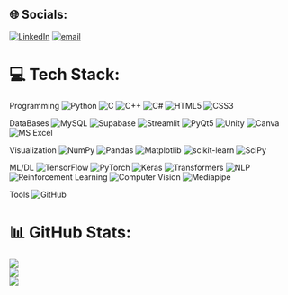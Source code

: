 ## 🌐 Socials:
[![LinkedIn](https://img.shields.io/badge/LinkedIn-%230077B5.svg?logo=linkedin&logoColor=white)](https://linkedin.com/in/bushra-sherwani) [![email](https://img.shields.io/badge/Email-D14836?logo=gmail&logoColor=white)](mailto:bushrasherwani@ieee.org) 

# 💻 Tech Stack:
Programming
![Python](https://img.shields.io/badge/python-3670A0?style=for-the-badge&logo=python&logoColor=ffdd54) ![C](https://img.shields.io/badge/c-%2300599C.svg?style=for-the-badge&logo=c&logoColor=white) ![C++](https://img.shields.io/badge/c++-%2300599C.svg?style=for-the-badge&logo=c%2B%2B&logoColor=white) ![C#](https://img.shields.io/badge/c%23-%23239120.svg?style=for-the-badge&logo=c-sharp&logoColor=white) ![HTML5](https://img.shields.io/badge/html5-%23E34F26.svg?style=for-the-badge&logo=html5&logoColor=white) ![CSS3](https://img.shields.io/badge/css3-%231572B6.svg?style=for-the-badge&logo=css3&logoColor=white)

DataBases
![MySQL](https://img.shields.io/badge/mysql-4479A1.svg?style=for-the-badge&logo=mysql&logoColor=white) ![Supabase](https://img.shields.io/badge/Supabase-3ECF8E?style=for-the-badge&logo=supabase&logoColor=white) ![Streamlit](https://img.shields.io/badge/Streamlit-%23FE4B4B.svg?style=for-the-badge&logo=streamlit&logoColor=white) ![PyQt5](https://img.shields.io/badge/PyQt5-%2331A8FF.svg?style=for-the-badge&logo=qt&logoColor=white) ![Unity](https://img.shields.io/badge/unity-%23000000.svg?style=for-the-badge&logo=unity&logoColor=white) ![Canva](https://img.shields.io/badge/Canva-%2300C4CC.svg?style=for-the-badge&logo=Canva&logoColor=white) ![MS Excel](https://img.shields.io/badge/Microsoft_Excel-217346?style=for-the-badge&logo=microsoft-excel&logoColor=white)

Visualization
![NumPy](https://img.shields.io/badge/numpy-%23013243.svg?style=for-the-badge&logo=numpy&logoColor=white) ![Pandas](https://img.shields.io/badge/pandas-%23150458.svg?style=for-the-badge&logo=pandas&logoColor=white) ![Matplotlib](https://img.shields.io/badge/Matplotlib-%23ffffff.svg?style=for-the-badge&logo=Matplotlib&logoColor=black) ![scikit-learn](https://img.shields.io/badge/scikit--learn-%23F7931E.svg?style=for-the-badge&logo=scikit-learn&logoColor=white) ![SciPy](https://img.shields.io/badge/SciPy-%230C55A5.svg?style=for-the-badge&logo=scipy&logoColor=white)

ML/DL
![TensorFlow](https://img.shields.io/badge/TensorFlow-%23FF6F00.svg?style=for-the-badge&logo=TensorFlow&logoColor=white) ![PyTorch](https://img.shields.io/badge/PyTorch-%23EE4C2C.svg?style=for-the-badge&logo=PyTorch&logoColor=white) ![Keras](https://img.shields.io/badge/Keras-%23D00000.svg?style=for-the-badge&logo=Keras&logoColor=white) ![Transformers](https://img.shields.io/badge/Transformers-%23FFDD00.svg?style=for-the-badge&logo=huggingface&logoColor=black) ![NLP](https://img.shields.io/badge/NLP-%23007ACC.svg?style=for-the-badge&logo=azure-devops&logoColor=white) ![Reinforcement Learning](https://img.shields.io/badge/Reinforcement%20Learning-%23323330.svg?style=for-the-badge&logo=openai&logoColor=white) ![Computer Vision](https://img.shields.io/badge/Computer%20Vision-%23000000.svg?style=for-the-badge&logo=opencv&logoColor=white) ![Mediapipe](https://img.shields.io/badge/Mediapipe-%2343B02A.svg?style=for-the-badge&logo=google&logoColor=white)

Tools
![GitHub](https://img.shields.io/badge/github-%23121011.svg?style=for-the-badge&logo=github&logoColor=white)

# 📊 GitHub Stats:
![](https://github-readme-stats.vercel.app/api?username=Bushra508&theme=dark&hide_border=false&include_all_commits=false&count_private=true)<br/>
![](https://nirzak-streak-stats.vercel.app/?user=Bushra508&theme=dark&hide_border=false)<br/>
![](https://github-readme-stats.vercel.app/api/top-langs/?username=Bushra508&theme=dark&hide_border=false&include_all_commits=false&count_private=true&layout=compact)
